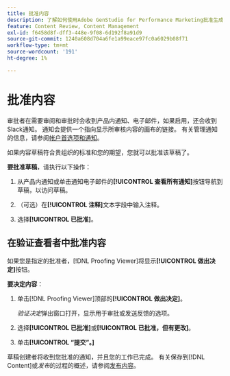 ```yaml
---
title: 批准内容
description: 了解如何使用Adobe GenStudio for Performance Marketing批准生成的内容。
feature: Content Review, Content Management
exl-id: f6458d8f-dff3-448e-9f08-6d192f8a91d9
source-git-commit: 1240a608d704a6fe1a99eace97fc0a6029b08f71
workflow-type: tm+mt
source-wordcount: '191'
ht-degree: 1%

---
```


# 批准内容

审批者在需要审阅和审批时会收到产品内通知、电子邮件，如果启用，还会收到Slack通知。 通知会提供一个指向显示所审核内容的画布的链接。 有关管理通知的信息，请参阅[帐户首选项和通知](https://experienceleague.adobe.com/zh-hans/docs/core-services/interface/features/account-preferences)。

如果内容草稿符合贵组织的标准和您的期望，您就可以批准该草稿了。

**要批准草稿**，请执行以下操作：

1. 从产品内通知或单击通知电子邮件的&#x200B;**[!UICONTROL 查看所有通知]**&#x200B;按钮导航到草稿，以访问草稿。

1. （可选）在&#x200B;**[!UICONTROL 注释]**&#x200B;文本字段中输入注释。

1. 选择&#x200B;**[!UICONTROL 已批准]**。

## 在验证查看者中批准内容

如果您是指定的批准者，[!DNL Proofing Viewer]将显示&#x200B;**[!UICONTROL 做出决定]**&#x200B;按钮。

**要决定内容**：

1. 单击[!DNL Proofing Viewer]顶部的&#x200B;**[!UICONTROL 做出决定]**。

   _验证决定_&#x200B;弹出窗口打开，显示用于审批或发送反馈的选项。

1. 选择&#x200B;**[!UICONTROL 已批准]**&#x200B;或&#x200B;**[!UICONTROL 已批准，但有更改]**。

1. 单击&#x200B;**[!UICONTROL “提交”。]**

草稿创建者将收到您批准的通知，并且您的工作已完成。 有关保存到[!DNL Content]或&#x200B;_发布_&#x200B;的过程的概述，请参阅[发布内容](/help/user-guide/approvals/publish-content.md)。
